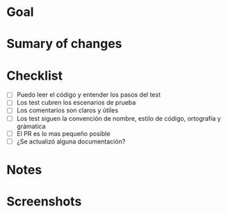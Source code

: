 # Goal

<!-- ¿Cuál es el propósito del test? ¿Porqué es importante? ¿Cómo ayuda a prevenir bugs? !-->

# Sumary of changes

<!-- Describe los cambios de código para que sea más fácil de revisar. Explica:
- ¿Cómo implementaste la soluciónç?
- ¿Impacta a otras áreas del proyecto?
!-->

# Checklist

- [ ] Puedo leer el código y entender los pasos del test
- [ ] Los test cubren los escenarios de prueba
- [ ] Los comentarios son claros y útiles
- [ ] Los test siguen la convención de nombre, estilo de código, ortografía y grámatica
- [ ] El PR es lo mas pequeño posible
- [ ] ¿Se actualizó alguna documentación?

# Notes

<!-- Agrega alguna nota adicional para quien te revise. !-->

# Screenshots

<!-- Agrega screenshots de algún cambio importante en la UI o evidencia adicional !-->
